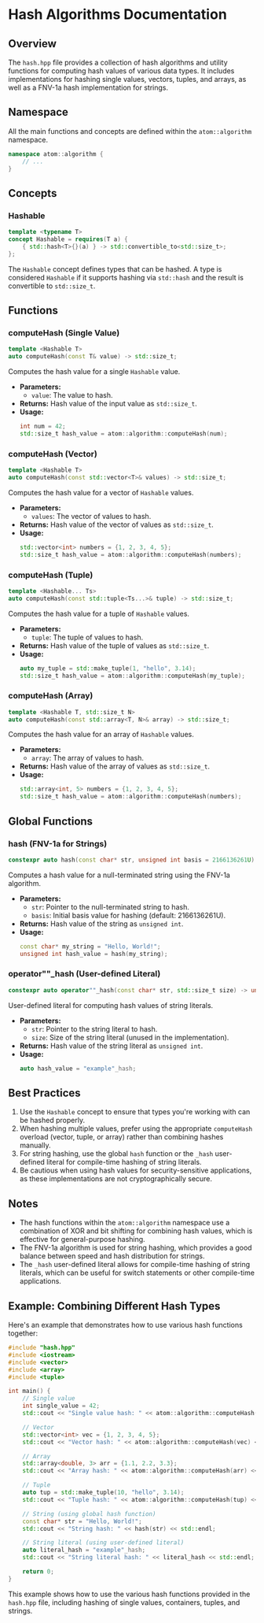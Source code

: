 # Hash Algorithms Documentation

## Overview

The `hash.hpp` file provides a collection of hash algorithms and utility functions for computing hash values of various data types. It includes implementations for hashing single values, vectors, tuples, and arrays, as well as a FNV-1a hash implementation for strings.

## Namespace

All the main functions and concepts are defined within the `atom::algorithm` namespace.

```cpp
namespace atom::algorithm {
    // ...
}
```

## Concepts

### Hashable

```cpp
template <typename T>
concept Hashable = requires(T a) {
    { std::hash<T>{}(a) } -> std::convertible_to<std::size_t>;
};
```

The `Hashable` concept defines types that can be hashed. A type is considered `Hashable` if it supports hashing via `std::hash` and the result is convertible to `std::size_t`.

## Functions

### computeHash (Single Value)

```cpp
template <Hashable T>
auto computeHash(const T& value) -> std::size_t;
```

Computes the hash value for a single `Hashable` value.

- **Parameters:**
  - `value`: The value to hash.
- **Returns:** Hash value of the input value as `std::size_t`.
- **Usage:**
  ```cpp
  int num = 42;
  std::size_t hash_value = atom::algorithm::computeHash(num);
  ```

### computeHash (Vector)

```cpp
template <Hashable T>
auto computeHash(const std::vector<T>& values) -> std::size_t;
```

Computes the hash value for a vector of `Hashable` values.

- **Parameters:**
  - `values`: The vector of values to hash.
- **Returns:** Hash value of the vector of values as `std::size_t`.
- **Usage:**
  ```cpp
  std::vector<int> numbers = {1, 2, 3, 4, 5};
  std::size_t hash_value = atom::algorithm::computeHash(numbers);
  ```

### computeHash (Tuple)

```cpp
template <Hashable... Ts>
auto computeHash(const std::tuple<Ts...>& tuple) -> std::size_t;
```

Computes the hash value for a tuple of `Hashable` values.

- **Parameters:**
  - `tuple`: The tuple of values to hash.
- **Returns:** Hash value of the tuple of values as `std::size_t`.
- **Usage:**
  ```cpp
  auto my_tuple = std::make_tuple(1, "hello", 3.14);
  std::size_t hash_value = atom::algorithm::computeHash(my_tuple);
  ```

### computeHash (Array)

```cpp
template <Hashable T, std::size_t N>
auto computeHash(const std::array<T, N>& array) -> std::size_t;
```

Computes the hash value for an array of `Hashable` values.

- **Parameters:**
  - `array`: The array of values to hash.
- **Returns:** Hash value of the array of values as `std::size_t`.
- **Usage:**
  ```cpp
  std::array<int, 5> numbers = {1, 2, 3, 4, 5};
  std::size_t hash_value = atom::algorithm::computeHash(numbers);
  ```

## Global Functions

### hash (FNV-1a for Strings)

```cpp
constexpr auto hash(const char* str, unsigned int basis = 2166136261U) -> unsigned int;
```

Computes a hash value for a null-terminated string using the FNV-1a algorithm.

- **Parameters:**
  - `str`: Pointer to the null-terminated string to hash.
  - `basis`: Initial basis value for hashing (default: 2166136261U).
- **Returns:** Hash value of the string as `unsigned int`.
- **Usage:**
  ```cpp
  const char* my_string = "Hello, World!";
  unsigned int hash_value = hash(my_string);
  ```

### operator""\_hash (User-defined Literal)

```cpp
constexpr auto operator""_hash(const char* str, std::size_t size) -> unsigned int;
```

User-defined literal for computing hash values of string literals.

- **Parameters:**
  - `str`: Pointer to the string literal to hash.
  - `size`: Size of the string literal (unused in the implementation).
- **Returns:** Hash value of the string literal as `unsigned int`.
- **Usage:**
  ```cpp
  auto hash_value = "example"_hash;
  ```

## Best Practices

1. Use the `Hashable` concept to ensure that types you're working with can be hashed properly.
2. When hashing multiple values, prefer using the appropriate `computeHash` overload (vector, tuple, or array) rather than combining hashes manually.
3. For string hashing, use the global `hash` function or the `_hash` user-defined literal for compile-time hashing of string literals.
4. Be cautious when using hash values for security-sensitive applications, as these implementations are not cryptographically secure.

## Notes

- The hash functions within the `atom::algorithm` namespace use a combination of XOR and bit shifting for combining hash values, which is effective for general-purpose hashing.
- The FNV-1a algorithm is used for string hashing, which provides a good balance between speed and hash distribution for strings.
- The `_hash` user-defined literal allows for compile-time hashing of string literals, which can be useful for switch statements or other compile-time applications.

## Example: Combining Different Hash Types

Here's an example that demonstrates how to use various hash functions together:

```cpp
#include "hash.hpp"
#include <iostream>
#include <vector>
#include <array>
#include <tuple>

int main() {
    // Single value
    int single_value = 42;
    std::cout << "Single value hash: " << atom::algorithm::computeHash(single_value) << std::endl;

    // Vector
    std::vector<int> vec = {1, 2, 3, 4, 5};
    std::cout << "Vector hash: " << atom::algorithm::computeHash(vec) << std::endl;

    // Array
    std::array<double, 3> arr = {1.1, 2.2, 3.3};
    std::cout << "Array hash: " << atom::algorithm::computeHash(arr) << std::endl;

    // Tuple
    auto tup = std::make_tuple(10, "hello", 3.14);
    std::cout << "Tuple hash: " << atom::algorithm::computeHash(tup) << std::endl;

    // String (using global hash function)
    const char* str = "Hello, World!";
    std::cout << "String hash: " << hash(str) << std::endl;

    // String literal (using user-defined literal)
    auto literal_hash = "example"_hash;
    std::cout << "String literal hash: " << literal_hash << std::endl;

    return 0;
}
```

This example shows how to use the various hash functions provided in the `hash.hpp` file, including hashing of single values, containers, tuples, and strings.
